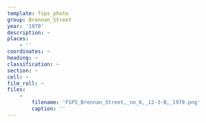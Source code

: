 ```yaml
---
template: fsps_photo
group: Brennan_Street
year: '1979'
description: ~
places:
    - ''
coordinates: ~
heading: ~
classification: ~
section: ~
cell: ~
film_roll: ~
files:
    -
        filename: 'FSPS_Brennan_Street,_no_6,_12-3-B,_1979.png'
        caption: ''
---
```

